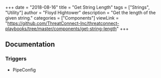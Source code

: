 +++
date = "2018-08-16"
title = "Get String Length"
tags = ["Strings", "Utility"]
author = "Floyd Hightower"
description = "Get the length of the given string."
categories = ["Components"]
viewLink = "https://github.com/ThreatConnect-Inc/threatconnect-playbooks/tree/master/components/get-string-length"
+++

## Documentation

### Triggers

- PipeConfig
